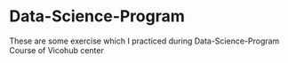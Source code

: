 # Data-Science-Program
These are some exercise which I practiced during Data-Science-Program Course of Vicohub center
